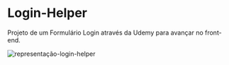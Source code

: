 # Login-Helper
Projeto de um Formulário Login através da Udemy para avançar no front-end.

![representação-login-helper](https://user-images.githubusercontent.com/48738431/113377815-cad94900-934b-11eb-8ab3-a25470a3961a.png)
